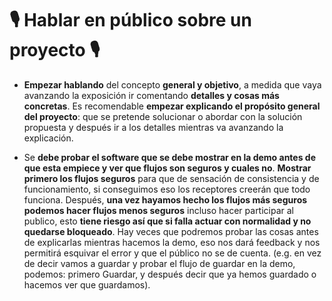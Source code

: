 🎙️ Hablar en público sobre un proyecto 🎙️
===================================
- **Empezar hablando** del concepto **general y objetivo**, a medida que vaya avanzando la exposición ir comentando **detalles y cosas más concretas**. Es recomendable **empezar explicando el propósito general del proyecto**: que se pretende solucionar o abordar con la solución propuesta y después ir a los detalles mientras va avanzando la explicación.

- Se **debe probar el software que se debe mostrar en la demo antes de que esta empiece y ver que flujos son seguros y cuales no**. **Mostrar primero los flujos seguros** para que de sensación de consistencia y de funcionamiento, si conseguimos eso los receptores creerán que todo funciona. Después, **una vez hayamos hecho los flujos más seguros podemos hacer flujos menos seguros** incluso hacer participar al publico, esto **tiene riesgo así que si falla actuar con normalidad y no quedarse bloqueado**. Hay veces que podremos probar las cosas antes de explicarlas mientras hacemos la demo, eso nos dará feedback y nos permitirá esquivar el error y que el público no se de cuenta. (e.g. en vez de decir vamos a guardar y probar el flujo de guardar en la demo, podemos: primero Guardar, y después decir que ya hemos guardado o hacemos ver que guardamos).
